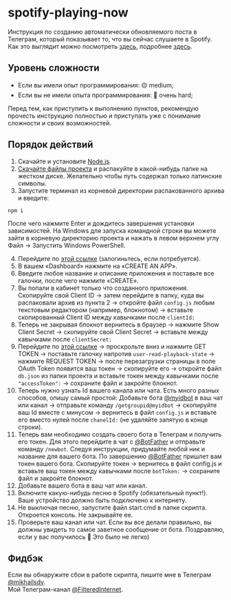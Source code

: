 # spotify-playing-now
Инструкция по созданию автоматически обновляемого поста в Телеграм, который показывает то, что вы сейчас слушаете в Spotify.  
Как это выглядит можно посмотреть [здесь](https://t.me/FilteredInternet/241), подробнее [здесь](https://t.me/FilteredInternet/242).

Уровень сложности
----
- Если вы имели опыт программирования: 🟡 medium;
- Если вы не имели опыта программирования: 🔴 очень hard;

Перед тем, как приступить к выполнению пунктов, рекомендую прочесть инструкцию полностью и приступать уже с понимание сложности и своих возможностей.

Порядок действий
---
1. Скачайте и установите [Node.js](https://nodejs.org/en/download/).
2. [Скачайте файлы проекта](https://github.com/mikhailsdv/spotify-playing-now/archive/main.zip) и распакуйте в какой-нибудь папке на жестком диске. Желательно чтобы путь содержал только латинские символы.
3. Запустите терминал из корневой директории распакованного архива и введите:
```
npm i
```
После чего нажмите Enter и дождитесь завершения установки зависимостей. На Windows для запуска командной строки вы можете зайти в корневую директорию проекта и нажать в левом верхнем углу Файл → Запустить Windows PowerShell.

4. Перейдите по [этой ссылке](https://developer.spotify.com/dashboard/applications) (залогиньтесь, если потребуется).
5. В вашем «Dashboard» нажмите на «CREATE AN APP».
6. Введите любое название и описание приложения и поставьте все галочки, после чего нажмите «CREATE».
7. Вы попали в кабинет только что созданного приложения. Скопируйте свой Client ID → затем перейдите в папку, куда вы распаковали архив из пункта 2 → откройте файл `config.js` любым текстовым редактором (например, блокнотом) → вставьте скопированный Client ID между кавычками после `clientId:`
8. Теперь не закрывая блокнот вернитесь в браузер → нажмите Show Client Secret → скопируйте свой Client Secret → вставьте между кавычками после `clientSecret:`
9. Перейдите по [этой ссылке](https://developer.spotify.com/console/get-user-player/) → проскрольте вниз и нажмите GET TOKEN → поставьте галочку напротив `user-read-playback-state` → нажмите REQUEST TOKEN → после перезагрузки страницы в поле OAuth Token появится ваш токен → скопируйте его → откройте файл `db.json` из папки проекта и вставьте токен между кавычками после `"accessToken":` → сохраните файл и закройте блокнот.
10. Теперь нужно узнать Id вашего канала или чата. Есть много разных способов, опишу самый простой: Добавьте бота [@myidbot](https://t.me/myidbot) в ваш чат или канал → отправьте команду `/getgroupid@myidbot` → скопируйте ваш Id вместе с минусом → вернитесь в файл `config.js` и вставьте его вместо нулей после `chanelId:` (не удаляйте запятую в конце строки).
11. Теперь вам необходимо создать своего бота в Телеграм и получить его токен. Для этого перейдите в чат с [@BotFather](https://t.me/BotFather) и отправьте команду `/newbot`. Следуя инструкции, придумайте любой ник и название для вашего бота. По завершению [@BotFather](https://t.me/BotFather) пришлет вам токен вашего бота. Скопируйте токен → вернитесь в файл config.js и вставьте ваш токен между кавычками после `botToken:` → сохраните файл и закройте блокнот.
12. Добавьте вашего бота в ваш чат или канал.
13. Включите какую-нибудь песню в Spotify (обязательный пункт!). Ваше устройство должно быть подключено к интернету.
14. Не выключая песню, запустите файл start.cmd в папке скрипта. Откроется консоль. Не закрывайте ее.
15. Проверьте ваш канал или чат. Если вы все делали правильно, вы должны увидеть то самое заветное сообщение от бота. Поздравляю, если у вас получилось 🎉 Это было не легко)

Фидбэк
---
Если вы обнаружите сбои в работе скрипта, пишите мне в Телеграм [@mikhailsdv](https://t.me/mikhailsdv).  
Мой Телеграм-канал [@FilteredInternet](https://t.me/FilteredInternet).
